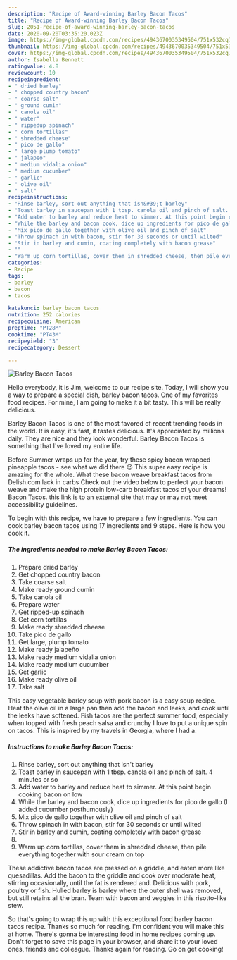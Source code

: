 ```yaml
---
description: "Recipe of Award-winning Barley Bacon Tacos"
title: "Recipe of Award-winning Barley Bacon Tacos"
slug: 2051-recipe-of-award-winning-barley-bacon-tacos
date: 2020-09-20T03:35:20.023Z
image: https://img-global.cpcdn.com/recipes/4943670035349504/751x532cq70/barley-bacon-tacos-recipe-main-photo.jpg
thumbnail: https://img-global.cpcdn.com/recipes/4943670035349504/751x532cq70/barley-bacon-tacos-recipe-main-photo.jpg
cover: https://img-global.cpcdn.com/recipes/4943670035349504/751x532cq70/barley-bacon-tacos-recipe-main-photo.jpg
author: Isabella Bennett
ratingvalue: 4.8
reviewcount: 10
recipeingredient:
- " dried barley"
- " chopped country bacon"
- " coarse salt"
- " ground cumin"
- " canola oil"
- " water"
- " rippedup spinach"
- " corn tortillas"
- " shredded cheese"
- " pico de gallo"
- " large plump tomato"
- " jalapeo"
- " medium vidalia onion"
- " medium cucumber"
- " garlic"
- " olive oil"
- " salt"
recipeinstructions:
- "Rinse barley, sort out anything that isn&#39;t barley"
- "Toast barley in saucepan with 1 tbsp. canola oil and pinch of salt. 4 minutes or so"
- "Add water to barley and reduce heat to simmer. At this point begin cooking bacon on low"
- "While the barley and bacon cook, dice up ingredients for pico de gallo (I added cucumber posthumously)"
- "Mix pico de gallo together with olive oil and pinch of salt"
- "Throw spinach in with bacon, stir for 30 seconds or until wilted"
- "Stir in barley and cumin, coating completely with bacon grease"
- ""
- "Warm up corn tortillas, cover them in shredded cheese, then pile everything together with sour cream on top"
categories:
- Recipe
tags:
- barley
- bacon
- tacos

katakunci: barley bacon tacos 
nutrition: 252 calories
recipecuisine: American
preptime: "PT28M"
cooktime: "PT43M"
recipeyield: "3"
recipecategory: Dessert

---
```



![Barley Bacon Tacos](https://img-global.cpcdn.com/recipes/4943670035349504/751x532cq70/barley-bacon-tacos-recipe-main-photo.jpg)

Hello everybody, it is Jim, welcome to our recipe site. Today, I will show you a way to prepare a special dish, barley bacon tacos. One of my favorites food recipes. For mine, I am going to make it a bit tasty. This will be really delicious.

Barley Bacon Tacos is one of the most favored of recent trending foods in the world. It is easy, it's fast, it tastes delicious. It's appreciated by millions daily. They are nice and they look wonderful. Barley Bacon Tacos is something that I've loved my entire life.

Before Summer wraps up for the year, try these spicy bacon wrapped pineapple tacos - see what we did there 😉 This super easy recipe is amazing for the whole. What these bacon weave breakfast tacos from Delish.com lack in carbs Check out the video below to perfect your bacon weave and make the high protein low-carb breakfast tacos of your dreams! Bacon Tacos. this link is to an external site that may or may not meet accessibility guidelines.


To begin with this recipe, we have to prepare a few ingredients. You can cook barley bacon tacos using 17 ingredients and 9 steps. Here is how you cook it.

<!--inarticleads1-->

##### The ingredients needed to make Barley Bacon Tacos:

1. Prepare  dried barley
1. Get  chopped country bacon
1. Take  coarse salt
1. Make ready  ground cumin
1. Take  canola oil
1. Prepare  water
1. Get  ripped-up spinach
1. Get  corn tortillas
1. Make ready  shredded cheese
1. Take  pico de gallo
1. Get  large, plump tomato
1. Make ready  jalapeño
1. Make ready  medium vidalia onion
1. Make ready  medium cucumber
1. Get  garlic
1. Make ready  olive oil
1. Take  salt


This easy vegetable barley soup with pork bacon is a easy soup recipe. Heat the olive oil in a large pan then add the bacon and leeks, and cook until the leeks have softened. Fish tacos are the perfect summer food, especially when topped with fresh peach salsa and crunchy I love to put a unique spin on tacos. This is inspired by my travels in Georgia, where I had a. 

<!--inarticleads2-->

##### Instructions to make Barley Bacon Tacos:

1. Rinse barley, sort out anything that isn&#39;t barley
1. Toast barley in saucepan with 1 tbsp. canola oil and pinch of salt. 4 minutes or so
1. Add water to barley and reduce heat to simmer. At this point begin cooking bacon on low
1. While the barley and bacon cook, dice up ingredients for pico de gallo (I added cucumber posthumously)
1. Mix pico de gallo together with olive oil and pinch of salt
1. Throw spinach in with bacon, stir for 30 seconds or until wilted
1. Stir in barley and cumin, coating completely with bacon grease
1. 
1. Warm up corn tortillas, cover them in shredded cheese, then pile everything together with sour cream on top


These addictive bacon tacos are pressed on a griddle, and eaten more like quesadillas. Add the bacon to the griddle and cook over moderate heat, stirring occasionally, until the fat is rendered and. Delicious with pork, poultry or fish. Hulled barley is barley where the outer shell was removed, but still retains all the bran. Team with bacon and veggies in this risotto-like stew. 

So that's going to wrap this up with this exceptional food barley bacon tacos recipe. Thanks so much for reading. I'm confident you will make this at home. There's gonna be interesting food in home recipes coming up. Don't forget to save this page in your browser, and share it to your loved ones, friends and colleague. Thanks again for reading. Go on get cooking!
